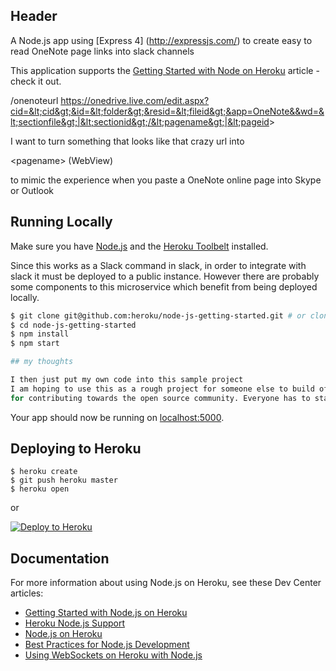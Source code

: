 ## Header

A Node.js app using [Express 4] (http://expressjs.com/) to create easy to read OneNote page links into slack channels

This application supports the [Getting Started with Node on Heroku](https://devcenter.heroku.com/articles/getting-started-with-nodejs) article - check it out.

/onenoteurl https://onedrive.live.com/edit.aspx?cid=&lt;cid&gt;&id=&lt;folder&gt;&resid=&lt;fileid&gt;&app=OneNote&&wd=&lt;sectionfile&gt;|&lt;sectionid&gt;/&lt;pagename&gt;|&lt;pageid&gt;

I want to turn something that looks like that crazy url into

&lt;pagename&gt; (WebView)

 to mimic the experience when you paste a OneNote online page into Skype or Outlook

## Running Locally

Make sure you have [Node.js](http://nodejs.org/) and the [Heroku Toolbelt](https://toolbelt.heroku.com/) installed.

Since this works as a Slack command in slack, in order to integrate with slack it must be deployed to a public
instance. However there are probably some components to this microservice which benefit from being deployed locally.


```sh
$ git clone git@github.com:heroku/node-js-getting-started.git # or clone your own fork
$ cd node-js-getting-started
$ npm install
$ npm start

## my thoughts

I then just put my own code into this sample project
I am hoping to use this as a rough project for someone else to build off of and as a learning experience
for contributing towards the open source community. Everyone has to start somewhere! 
```

Your app should now be running on [localhost:5000](http://localhost:5000/).

## Deploying to Heroku

```
$ heroku create
$ git push heroku master
$ heroku open
```
or

[![Deploy to Heroku](https://www.herokucdn.com/deploy/button.png)](https://heroku.com/deploy)

## Documentation

For more information about using Node.js on Heroku, see these Dev Center articles:

- [Getting Started with Node.js on Heroku](https://devcenter.heroku.com/articles/getting-started-with-nodejs)
- [Heroku Node.js Support](https://devcenter.heroku.com/articles/nodejs-support)
- [Node.js on Heroku](https://devcenter.heroku.com/categories/nodejs)
- [Best Practices for Node.js Development](https://devcenter.heroku.com/articles/node-best-practices)
- [Using WebSockets on Heroku with Node.js](https://devcenter.heroku.com/articles/node-websockets)
